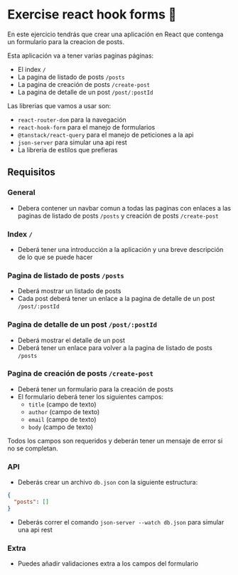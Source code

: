 # Exercise react hook forms 🍻

En este ejercicio tendrás que crear una aplicación en React que contenga un formulario para la creacion de posts. 

Esta aplicación va a tener varias paginas páginas:
- El index `/` 
- La pagina de listado de posts `/posts`
- La pagina de creación de posts `/create-post`
- La pagina de detalle de un post `/post/:postId`

Las librerias que vamos a usar son:
- `react-router-dom` para la navegación
- `react-hook-form` para el manejo de formularios
- `@tanstack/react-query` para el manejo de peticiones a la api
- `json-server` para simular una api rest
- La libreria de estilos que prefieras

## Requisitos

### General
- Debera contener un navbar comun a todas las paginas con enlaces a las paginas de listado de posts `/posts` y creación de posts `/create-post`

### Index `/`
- Deberá tener una introducción a la aplicación y una breve descripción de lo que se puede hacer

### Pagina de listado de posts `/posts`
- Deberá mostrar un listado de posts
- Cada post deberá tener un enlace a la pagina de detalle de un post `/post/:postId`

### Pagina de detalle de un post `/post/:postId`
- Deberá mostrar el detalle de un post
- Deberá tener un enlace para volver a la pagina de listado de posts `/posts`

### Pagina de creación de posts `/create-post`
- Deberá tener un formulario para la creación de posts
- El formulario deberá tener los siguientes campos:
  - `title` (campo de texto)
  - `author` (campo de texto)
  - `email` (campo de texto)
  - `body` (campo de texto)

Todos los campos son requeridos y deberán tener un mensaje de error si no se completan.

### API
- Deberás crear un archivo `db.json` con la siguiente estructura:
```json
{
  "posts": []
}
```
- Deberás correr el comando `json-server --watch db.json` para simular una api rest

### Extra
- Puedes añadir validaciones extra a los campos del formulario
